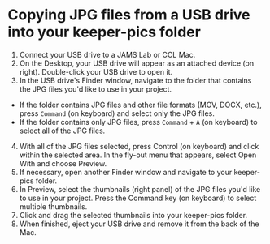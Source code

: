# Copying JPG files from a USB drive into your keeper-pics folder

1. Connect your USB drive to a JAMS Lab or CCL Mac.
2. On the Desktop, your USB drive will appear as an attached device \(on right\). Double-click your USB drive to open it.
3. In the USB drive's Finder window, navigate to the folder that contains the JPG files you'd like to use in your project.
  * If the folder contains JPG files and other file formats \(MOV, DOCX, etc.\), press `Command` \(on keyboard\) and select only the JPG files.
  * If the folder contains only JPG files, press `Command` + `A` \(on keyboard\) to select all of the JPG files.
4. With all of the JPG files selected, press Control \(on keyboard\) and click within the selected area. In the fly-out menu that appears, select Open With and choose Preview.
5. If necessary, open another Finder window and navigate to your keeper-pics folder.
6. In Preview, select the thumbnails \(right panel\) of the JPG files you'd like to use in your project. Press the Command key \(on keyboard\) to select multiple thumbnails.
7. Click and drag the selected thumbnails into your keeper-pics folder.
8. When finished, eject your USB drive and remove it from the back of the Mac.

